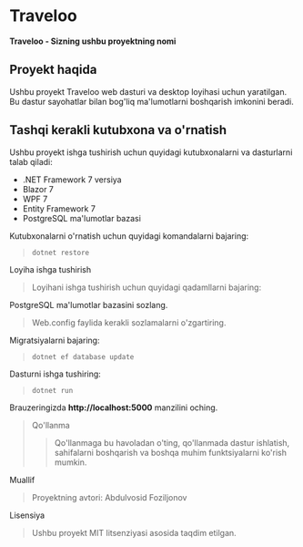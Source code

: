 # Traveloo

**Traveloo - Sizning ushbu proyektning nomi**

## Proyekt haqida

Ushbu proyekt Traveloo web dasturi va desktop loyihasi uchun yaratilgan. Bu dastur sayohatlar bilan bog'liq ma'lumotlarni boshqarish imkonini beradi.

## Tashqi kerakli kutubxona va o'rnatish

Ushbu proyekt ishga tushirish uchun quyidagi kutubxonalarni va dasturlarni talab qiladi:

- .NET Framework 7 versiya
- Blazor 7
- WPF 7
- Entity Framework 7
- PostgreSQL ma'lumotlar bazasi

Kutubxonalarni o'rnatish uchun quyidagi komandalarni bajaring:
> ``` dotnet restore ```

Loyiha ishga tushirish

> Loyihani ishga tushirish uchun quyidagi qadamllarni bajaring:

PostgreSQL ma'lumotlar bazasini sozlang.

> Web.config faylida kerakli sozlamalarni o'zgartiring.

Migratsiyalarni bajaring:

> ` dotnet ef database update `

Dasturni ishga tushiring:

> ` dotnet run `

Brauzeringizda **http://localhost:5000** manzilini oching.
> Qo'llanma
>> Qo'llanmaga bu havoladan o'ting, qo'llanmada dastur ishlatish, sahifalarni boshqarish va boshqa muhim funktsiyalarni ko'rish mumkin.

Muallif
> Proyektning avtori: Abdulvosid Foziljonov

Lisensiya
> Ushbu proyekt MIT litsenziyasi asosida taqdim etilgan.
